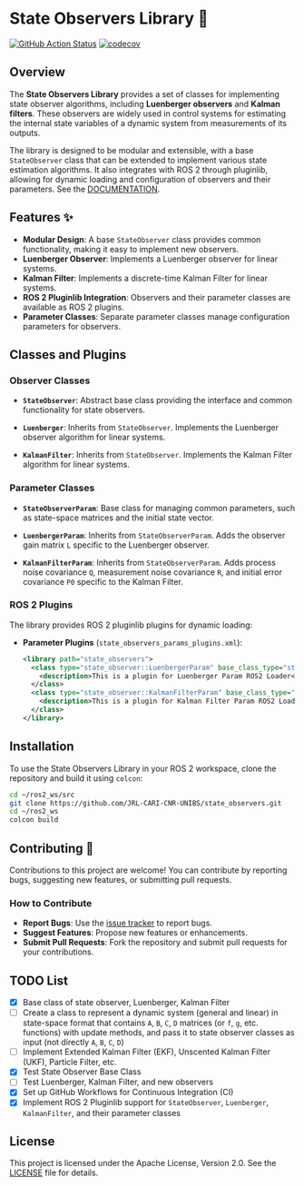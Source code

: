 # State Observers Library 🚀

[![GitHub Action Status](https://github.com/JRL-CARI-CNR-UNIBS/state_observers/workflows/main/badge.svg)](https://github.com/JRL-CARI-CNR-UNIBS/state_observers)
[![codecov](https://codecov.io/gh/JRL-CARI-CNR-UNIBS/state_observers/graph/badge.svg?token=WTBYK3VQAT)](https://codecov.io/gh/JRL-CARI-CNR-UNIBS/state_observers)

## Overview

The **State Observers Library** provides a set of classes for implementing state observer algorithms, including **Luenberger observers** and **Kalman filters**. These observers are widely used in control systems for estimating the internal state variables of a dynamic system from measurements of its outputs.

The library is designed to be modular and extensible, with a base `StateObserver` class that can be extended to implement various state estimation algorithms. It also integrates with ROS 2 through pluginlib, allowing for dynamic loading and configuration of observers and their parameters. See the [DOCUMENTATION](https://jrl-cari-cnr-unibs.github.io/state_observers/).

## Features ✨

- **Modular Design**: A base `StateObserver` class provides common functionality, making it easy to implement new observers.
- **Luenberger Observer**: Implements a Luenberger observer for linear systems.
- **Kalman Filter**: Implements a discrete-time Kalman Filter for linear systems.
- **ROS 2 Pluginlib Integration**: Observers and their parameter classes are available as ROS 2 plugins.
- **Parameter Classes**: Separate parameter classes manage configuration parameters for observers.

## Classes and Plugins

### Observer Classes

- **`StateObserver`**: Abstract base class providing the interface and common functionality for state observers.

- **`Luenberger`**: Inherits from `StateObserver`. Implements the Luenberger observer algorithm for linear systems.

- **`KalmanFilter`**: Inherits from `StateObserver`. Implements the Kalman Filter algorithm for linear systems.

### Parameter Classes

- **`StateObserverParam`**: Base class for managing common parameters, such as state-space matrices and the initial state vector.

- **`LuenbergerParam`**: Inherits from `StateObserverParam`. Adds the observer gain matrix `L` specific to the Luenberger observer.

- **`KalmanFilterParam`**: Inherits from `StateObserverParam`. Adds process noise covariance `Q`, measurement noise covariance `R`, and initial error covariance `P0` specific to the Kalman Filter.

### ROS 2 Plugins

The library provides ROS 2 pluginlib plugins for dynamic loading:

- **Parameter Plugins** (`state_observers_params_plugins.xml`):

  ```xml
  <library path="state_observers">
    <class type="state_observer::LuenbergerParam" base_class_type="state_observer::StateObserverParam">
      <description>This is a plugin for Luenberger Param ROS2 Loader</description>
    </class>
    <class type="state_observer::KalmanFilterParam" base_class_type="state_observer::StateObserverParam">
      <description>This is a plugin for Kalman Filter Param ROS2 Loader</description>
    </class>
  </library>
  ```

## Installation

To use the State Observers Library in your ROS 2 workspace, clone the repository and build it using `colcon`:

```bash
cd ~/ros2_ws/src
git clone https://github.com/JRL-CARI-CNR-UNIBS/state_observers.git
cd ~/ros2_ws
colcon build
```

## Contributing 🤝

Contributions to this project are welcome! You can contribute by reporting bugs, suggesting new features, or submitting pull requests.

### How to Contribute

- **Report Bugs**: Use the [issue tracker](https://github.com/JRL-CARI-CNR-UNIBS/state_observers/issues) to report bugs.
- **Suggest Features**: Propose new features or enhancements.
- **Submit Pull Requests**: Fork the repository and submit pull requests for your contributions.

## TODO List

- [x] Base class of state observer, Luenberger, Kalman Filter
- [ ] Create a class to represent a dynamic system (general and linear) in state-space format that contains `A`, `B`, `C`, `D` matrices (or `f`, `g`, etc. functions) with update methods, and pass it to state observer classes as input (not directly `A`, `B`, `C`, `D`)
- [ ] Implement Extended Kalman Filter (EKF), Unscented Kalman Filter (UKF), Particle Filter, etc.
- [x] Test State Observer Base Class
- [ ] Test Luenberger, Kalman Filter, and new observers
- [x] Set up GitHub Workflows for Continuous Integration (CI)
- [x] Implement ROS 2 Pluginlib support for `StateObserver`, `Luenberger`, `KalmanFilter`, and their parameter classes

## License

This project is licensed under the Apache License, Version 2.0. See the [LICENSE](LICENSE) file for details.
